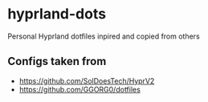 # hyprland-dots
Personal Hyprland dotfiles inpired and copied from others

## Configs taken from 

- https://github.com/SolDoesTech/HyprV2
- https://github.com/GGORG0/dotfiles
